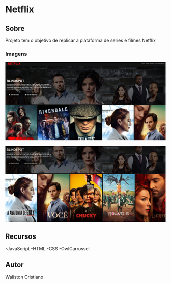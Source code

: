 # Netflix

## Sobre
Projeto tem o objetivo de replicar a plataforma de series e filmes Netflix
### Imagens
![Inicio](https://github.com/Cr1Ticals/Netflix/blob/main/assets/tela1.png)

![Carrossel](https://github.com/Cr1Ticals/Netflix/blob/main/assets/tela2.png)
## Recursos
-JavaScript
-HTML
-CSS
-OwlCarrossel
## Autor
Waliston Cristiano
